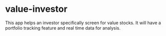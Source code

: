 # value-investor
This app helps an investor specifically screen for value stocks.
It will have a portfolio tracking feature and real time data for analysis.
